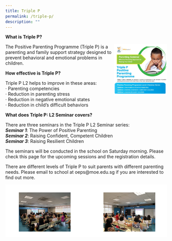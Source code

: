 ```yaml
---
title: Triple P
permalink: /triple-p/
description: ""
---
```

<p><strong>What is Triple P?</strong></p>
<img style="width: 33%;" src="/images/3p1.png" align = "right" />
<p>The Positive Parenting Programme (Triple P) is a parenting and family support strategy designed to prevent behavioral and emotional problems in children.</p>
<p><strong>How effective is Triple P?</strong></p>
<p>Triple P L2 helps to improve in these areas:<br />&middot; Parenting competencies<br />&middot; Reduction in parenting stress<br />&middot; Reduction in negative emotional states<br />&middot; Reduction in child&rsquo;s difficult behaviors</p>
<p><strong>What does Triple P: L2 Seminar covers?</strong></p>
<p>There are three seminars in the Triple P L2 Seminar series:<br /><em><strong>Seminar 1</strong></em>: The Power of Positive Parenting<br /><em><strong>Seminar 2</strong></em>: Raising Confident, Competent Children<br /><strong><em>Seminar 3</em></strong>: Raising Resilient Children</p>
<p>The seminars will be conducted in the school on Saturday morning. Please check this page for the upcoming sessions and the registration details.</p>
<p>There are different levels of Triple P to suit parents with different parenting needs. Please email to school at oeps@moe.edu.sg if you are interested to find out more.</p>
<img src="/images/3p2.png">
